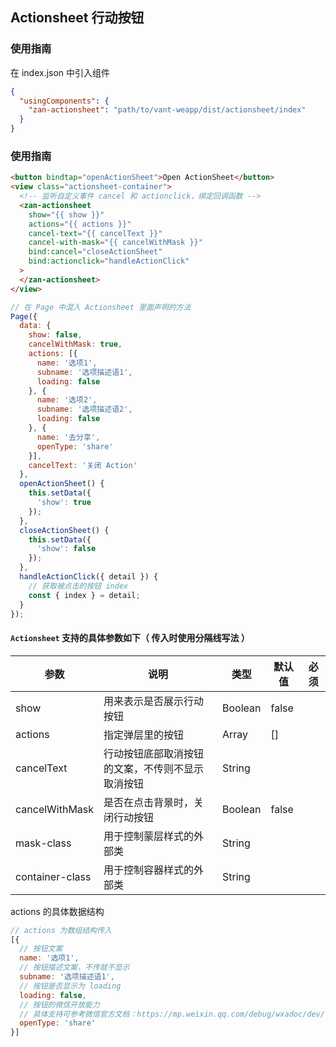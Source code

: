## Actionsheet 行动按钮

### 使用指南
在 index.json 中引入组件
```json
{
  "usingComponents": {
    "zan-actionsheet": "path/to/vant-weapp/dist/actionsheet/index"
  }
}
```

### 使用指南

```html
<button bindtap="openActionSheet">Open ActionSheet</button>
<view class="actionsheet-container">
  <!-- 监听自定义事件 cancel 和 actionclick，绑定回调函数 -->
  <zan-actionsheet
    show="{{ show }}"
    actions="{{ actions }}"
    cancel-text="{{ cancelText }}"
    cancel-with-mask="{{ cancelWithMask }}"
    bind:cancel="closeActionSheet"
    bind:actionclick="handleActionClick"
  >
  </zan-actionsheet>
</view>
```

```js
// 在 Page 中混入 Actionsheet 里面声明的方法
Page({
  data: {
    show: false,
    cancelWithMask: true,
    actions: [{
      name: '选项1',
      subname: '选项描述语1',
      loading: false
    }, {
      name: '选项2',
      subname: '选项描述语2',
      loading: false
    }, {
      name: '去分享',
      openType: 'share'
    }],
    cancelText: '关闭 Action'
  },
  openActionSheet() {
    this.setData({
      'show': true
    });
  },
  closeActionSheet() {
    this.setData({
      'show': false
    });
  },
  handleActionClick({ detail }) {
    // 获取被点击的按钮 index
    const { index } = detail;
  }
});
```


#### `Actionsheet` 支持的具体参数如下（ 传入时使用分隔线写法 ）
| 参数       | 说明      | 类型       | 默认值       | 必须      |
|-----------|-----------|-----------|-------------|-------------|
| show | 用来表示是否展示行动按钮 | Boolean | false | |
| actions | 指定弹层里的按钮 | Array  | [] | |
| cancelText | 行动按钮底部取消按钮的文案，不传则不显示取消按钮 | String  | | |
| cancelWithMask | 是否在点击背景时，关闭行动按钮 | Boolean  | false | |
| mask-class | 用于控制蒙层样式的外部类 | String  | | |
| container-class | 用于控制容器样式的外部类 | String  | | |

actions 的具体数据结构
```js
// actions 为数组结构传入
[{
  // 按钮文案
  name: '选项1',
  // 按钮描述文案，不传就不显示
  subname: '选项描述语1',
  // 按钮是否显示为 loading
  loading: false,
  // 按钮的微信开放能力
  // 具体支持可参考微信官方文档：https://mp.weixin.qq.com/debug/wxadoc/dev/component/button.html
  openType: 'share'
}]
```

